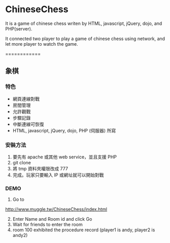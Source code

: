 ChineseChess
============

It is a game of chinese chess writen by HTML, javascript, jQuery, dojo, and PHP(server).

It connected two player to play a game of chinese chess using network, and let more player to watch the game.

============

## 象棋

### 特色

- 網頁連線對戰
- 房間管理
- 允許觀戰
- 步驟記錄
- 中斷連線可恢復
- HTML, javascript, jQuery, dojo, PHP (伺服器) 所寫

### 安裝方法

1. 要先有 apache 或其他 web service，並且支援 PHP
2. git clone
3. 將 tmp 資料夾權限改成 777
4. 完成。玩家只要輸入 IP 或網址就可以開始對戰

### DEMO

1. Go to

  http://www.muggle.tw/ChineseChess/index.html

2. Enter Name and Room id and click Go
3. Wait for friends to enter the room
4. room 100 exhibited the procedure record (player1 is andy, player2 is andy2)
